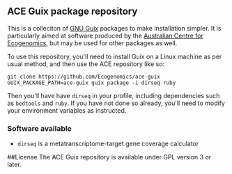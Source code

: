 ## ACE Guix package repository
This is a colleciton of [GNU Guix](https://www.gnu.org/software/guix/) packages to make installation simpler. It is 
particularly aimed at software produced by the [Australian Centre for Ecogenomics](http://ecogenomic.org/), but may
be used for other packages as well.

To use this repository, you'll need to install Guix on a Linux machine as per usual method,
and then use the ACE repository like so:
```
git clone https://github.com/Ecogenomics/ace-guix
GUIX_PACKAGE_PATH=ace-guix guix package -i dirseq ruby
```
Then you'll have have `dirseq` in your profile, including dependencies such as `bedtools` and `ruby`.
If you have not done so already, you'll need to modify your environment variables
as instructed.

### Software available
* `dirseq` is a metatranscriptome-target gene coverage calculator

##License
The ACE Guix repository is available under GPL version 3 or later.
